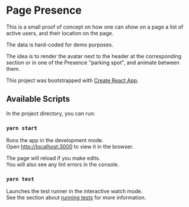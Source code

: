# Page Presence

This is a small proof of concept on how one can show on a page a list of active users, and their location on the page.

The data is hard-coded for demo purposes.

The idea is to render the avatar next to the header at the corresponding section or in one of the Presence "parking spot", and animate between them.

This project was bootstrapped with [Create React App](https://github.com/facebook/create-react-app).

## Available Scripts

In the project directory, you can run:

### `yarn start`

Runs the app in the development mode.\
Open [http://localhost:3000](http://localhost:3000) to view it in the browser.

The page will reload if you make edits.\
You will also see any lint errors in the console.

### `yarn test`

Launches the test runner in the interactive watch mode.\
See the section about [running tests](https://facebook.github.io/create-react-app/docs/running-tests) for more information.

